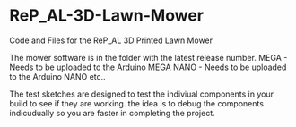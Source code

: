 # ReP_AL-3D-Lawn-Mower
Code and Files for the ReP_AL 3D Printed Lawn Mower


The mower software is in the folder with the latest release number.
MEGA - Needs to be uploaded to the Arduino MEGA
NANO - Needs to be uploaded to the Arduino NANO
etc..


The test sketches are designed to test the indiviual components in your build to see if they are working.
the idea is to debug the components indicudually so you are faster in completing the project.
